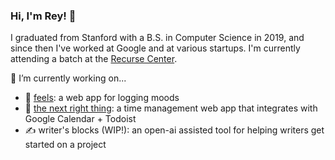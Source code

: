 ### Hi, I'm Rey! 👋

I graduated from Stanford with a B.S. in Computer Science in 2019, and since then I've worked at Google and at various startups. 
I'm currently attending a batch at the [Recurse Center](https://www.recurse.com/).

🔭 I’m currently working on...
- 🌈 [feels](https://github.com/rey-soleil/feels): a web app for logging moods
- 📆 [the next right thing](https://github.com/rey-soleil/next-right-thing): a time management web app that integrates with Google Calendar + Todoist
- ✍️ writer's blocks (WIP!): an open-ai assisted tool for helping writers get started on a project


<!--
**rey-soleil/rey-soleil** is a ✨ _special_ ✨ repository because its `README.md` (this file) appears on your GitHub profile.

Here are some ideas to get you started:

- 🔭 I’m currently working on ...
- 🌱 I’m currently learning ...
- 👯 I’m looking to collaborate on ...
- 🤔 I’m looking for help with ...
- 💬 Ask me about ...
- 📫 How to reach me: ...
- 😄 Pronouns: ...
- ⚡ Fun fact: ...
-->
